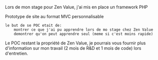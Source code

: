 Lors de mon stage pour Zen Value, j'ai mis en place un framework PHP

Prototype de site au format MVC personnalisable

    le but de se POC etait de:
        montrer ce que j'ai pu apprendre lors de mo stage chez Zen Value
        demontrer qu'on peut apprendre seul (meme si c'est moins rapide)

Le POC restant la propriété de Zen Value, je pourrais vous fournir plus d'information sur mon travail (2 mois de R&D et 1 mois de code) lors d'entretien.